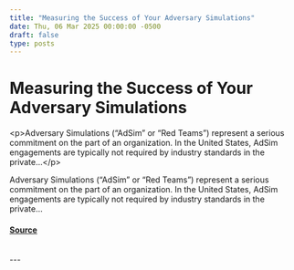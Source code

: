 ```yaml
---
title: "Measuring the Success of Your Adversary Simulations"
date: Thu, 06 Mar 2025 00:00:00 -0500
draft: false
type: posts
---
```

# Measuring the Success of Your Adversary Simulations





 &lt;p&gt;Adversary Simulations (“AdSim” or “Red Teams”) represent a serious commitment on the part of an organization. In the United States, AdSim engagements are typically not required by industry standards in the private…&lt;/p&gt; 

<p>Adversary Simulations (“AdSim” or “Red Teams”) represent a serious commitment on the part of an organization. In the United States, AdSim engagements are typically not required by industry standards in the private…</p>

#### [Source](https://trustedsec.com/blog/measuring-the-success-of-your-adversary-simulations)

<br/>
---
